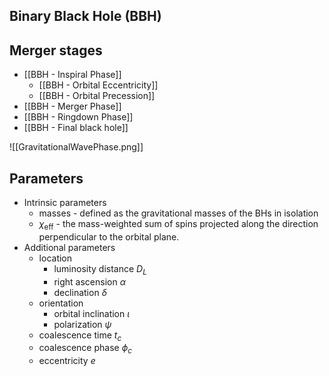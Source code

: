 ## Binary Black Hole (BBH)

## Merger stages

- [[BBH - Inspiral Phase]]
	- [[BBH - Orbital Eccentricity]]
	- [[BBH - Orbital Precession]]
- [[BBH - Merger Phase]]
- [[BBH - Ringdown Phase]]
- [[BBH - Final black hole]]

![[GravitationalWavePhase.png]]

## Parameters

- Intrinsic parameters
	- masses - defined as the gravitational masses of the BHs in isolation
	- $\chi_{\text {eff}}$ - the mass-weighted sum of spins projected along the direction perpendicular to the orbital plane.
- Additional parameters
	- location
		- luminosity distance $D_{L}$
		- right ascension $\alpha$
		- declination $\delta$
	- orientation
		- orbital inclination $\iota$
		-  polarization $\psi$
	-  coalescence time $t_{c}$
	-  coalescence phase $\phi_{c}$
	-  eccentricity $e$

